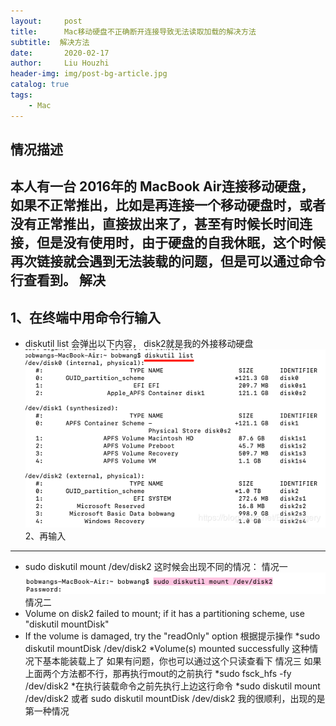 ```yaml
---
layout:     post
title:      Mac移动硬盘不正确断开连接导致无法读取加载的解决方法
subtitle:  解决方法
date:       2020-02-17
author:     Liu Houzhi
header-img: img/post-bg-article.jpg
catalog: true
tags:
    - Mac
---
```



情况描述
----------------------------
本人有一台 2016年的 MacBook Air连接移动硬盘，如果不正常推出，比如是再连接一个移动硬盘时，或者没有正常推出，直接拔出来了，甚至有时候长时间连接，但是没有使用时，由于硬盘的自我休眠，这个时候再次链接就会遇到无法装载的问题，但是可以通过命令行查看到。
解决
----------------------------
1、在终端中用命令行输入
----------------------------
* diskutil list
会弹出以下内容，
disk2就是我的外接移动硬盘
![图片1](https://github.com/liuhouzhi/liuhouzhi.github.io/blob/master/img/MAC%20p1-1.png)
2、再输入
----------------------------
* sudo diskutil mount /dev/disk2
这时候会出现不同的情况：
情况一
![图片2](https://github.com/liuhouzhi/liuhouzhi.github.io/blob/master/img/MAC%20p1-2.png)
情况二
* Volume on disk2 failed to mount; if it has a partitioning scheme, use "diskutil mountDisk"
* If the volume is damaged, try the "readOnly" option
根据提示操作
*sudo diskutil mountDisk /dev/disk2
*Volume(s) mounted successfully
这种情况下基本能装载上了
如果有问题，你也可以通过这个只读查看下
情况三
如果上面两个方法都不行，那再执行mout的之前执行
*sudo fsck_hfs -fy /dev/disk2
*在执行装载命令之前先执行上边这行命令
*sudo diskutil mount /dev/disk2 或者  sudo diskutil mountDisk /dev/disk2
我的很顺利，出现的是第一种情况
